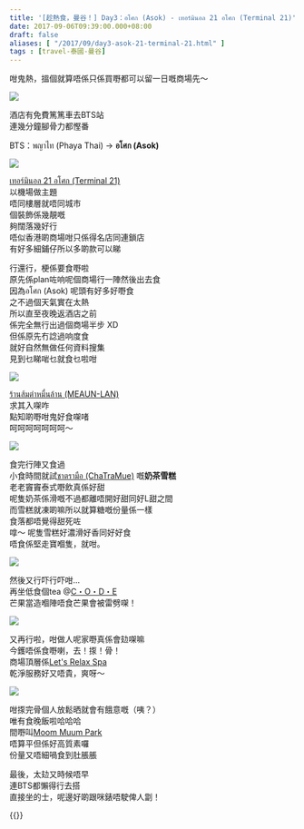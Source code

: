 ```yaml
---
title: '[趁熱食，曼谷！] Day3：อโศก (Asok) - เทอร์มินอล 21 อโศก (Terminal 21)'
date: 2017-09-06T09:39:00.000+08:00
draft: false
aliases: [ "/2017/09/day3-asok-21-terminal-21.html" ]
tags : [travel-泰國-曼谷]
---
```


咁鬼熱，搵個就算唔係只係買嘢都可以留一日嘅商場先～  

![](/images/bangkok3a0.jpg)

酒店有免費篤篤車去BTS站  
連幾分鐘腳骨力都慳番  
  
BTS：พญาไท (Phaya Thai) → **อโศก (Asok)**  
  
  

![](/images/bangkok3a.jpg)

[เทอร์มินอล 21 อโศก (Terminal 21)](https://hidie.net/bangkok3a/)  
以機場做主題  
唔同樓層就唔同城市  
個裝飾係幾靚嘅  
夠闊落幾好行  
唔似香港啲商場咁只係得名店同連鎖店  
有好多細鋪仔所以多啲款可以睇  
  
行還行，梗係要食嘢啦  
原先係plan咗响呢個商場行一陣然後出去食  
因為อโศก (Asok) 呢頭有好多好嘢食  
之不過個天氣實在太熱  
所以直至夜晚返酒店之前  
係完全無行出過個商場半步 XD  
但係原先冇諗過响度食  
就好自然無做任何資料搜集  
見到乜睇啱乜就食乜啦咁  

![](/images/bangkok3b.jpg)

[ร้านส้มตำหมื่นล้าน (MEAUN-LAN)](https://hidie.net/bangkok3b/)  
求其入㗎咋  
點知啲嘢咁鬼好食㗎啫  
呵呵呵呵呵呵呵～  

![](/images/bangkok3c.jpg)

食完行陣又食過  
小食時間就試[ชาตรามือ (ChaTraMue)](https://hidie.net/bangkok3c/) 嘅**奶茶雪糕**  
老老竇竇泰式嘢飲真係好甜  
呢隻奶茶係滑嘅不過都離唔開好甜同好L甜之間  
而雪糕就凍啲嘛所以就算糖嘅份量係一樣  
食落都唔覺得甜死咗  
嗱～ 呢隻雪糕好濃滑好香同好好食  
唔食係堅走寶嗰隻，就咁。  

![](/images/bangkok3d.jpg)

然後又行吓行吓咁...  
再坐低食個tea @[C・O・D・E](https://hidie.net/bangkok3d/)  
芒果當造嗰陣唔食芒果會被雷劈㗎！  

![](/images/bangkok3e.jpg)

又再行啦，咁做人呢家嘢真係會攰㗎嘛  
今鑊唔係食嘢喇，去！揼！骨！  
商場頂層係[Let's Relax Spa](https://hidie.net/bangkok3e/)  
乾淨服務好又唔貴，爽呀～  

![](/images/bangkok3f.jpg)

咁揼完骨個人放鬆晒就會有餓意嘅（咦？）  
唯有食晚飯啦哈哈哈  
間嘢叫[Moom Muum Park](https://hidie.net/bangkok3f/)  
唔算平但係好高質素囉  
份量又唔細喎食到肚脹脹  
  
最後，太攰又時候唔早  
連BTS都懶得行去搭  
直接坐的士，呢邊好啲跟咪錶唔駛俾人劏！  
  
  

{{<bangkok>}}
